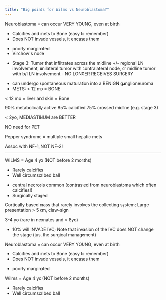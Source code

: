 ```yaml
---
title: "Big points for Wilms vs Neuroblastoma?"
---
```

Neuroblastoma = can occur VERY YOUNG, even at birth
* Calcifies and mets to Bone (easy to remember)
* Does NOT invade vessels, it encases them
- poorly marginated
- Virchow's node
* Stage 3: Tumor that infiltrates across the midline +/- regional LN involvement, unilateral tumor with contralateral node, or midline tumor with b/l LN involvement - NO LONGER RECEIVES SURGERY
- can undergo spontaneous maturation into a BENIGN ganglioneuroma
- METS:
&gt; 12 mo = BONE

&lt; 12 mo = liver and skin = Bone

90% metabolically active
85% calcified
75% crossed midline (e.g. stage 3)

&lt; 2yo, MEDIASTINUM are BETTER

NO need for PET

Pepper syndrome = multiple small hepatic mets

Assoc with NF-1, NOT NF-2!
_______________________________________________

WILMS = Age 4 yo (NOT before 2 months)
* Rarely calcifies
* Well circumscribed ball
- central necrosis common
(contrasted from neuroblastoma which often calcifies!)
- Surgically staged

Cortically based mass that rarely involves the collecting system; Large presentation &gt; 5 cm, claw-sign

3-4 yo (rare in neonates and &gt; 8yo)

* 10% will INVADE IVC; Note that invasion of the IVC does NOT change the stage (just the surgical management)

Neuroblastoma = can occur VERY YOUNG, even at birth
* Calcifies and mets to Bone (easy to remember)
* Does NOT invade vessels, it encases them
- poorly marginated


Wilms = Age 4 yo (NOT before 2 months)
* Rarely calcifies
* Well circumscribed ball

